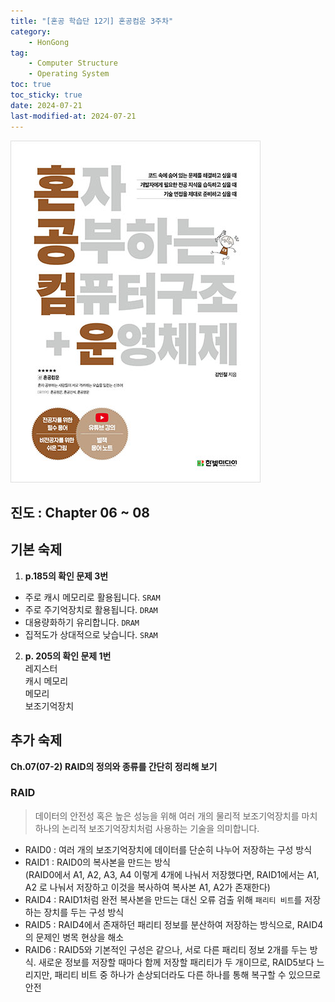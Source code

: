 ```yaml
---
title: "[혼공 학습단 12기] 혼공컴운 3주차"
category:
    - HonGong
tag:
    - Computer Structure
    - Operating System
toc: true
toc_sticky: true
date: 2024-07-21
last-modified-at: 2024-07-21
---
```

![image](../../assets/images/HonGongCSOS.jpg)


## 진도 : Chapter 06 ~ 08

## 기본 숙제   
1. **p.185의 확인 문제 3번**   
* 주로 캐시 메모리로 활용됩니다. `SRAM`
* 주로 주기억장치로 활용됩니다. `DRAM`
* 대용량화하기 유리합니다. `DRAM`
* 집적도가 상대적으로 낮습니다. `SRAM`
2. **p. 205의 확인 문제 1번**   
레지스터   
캐시 메모리   
메모리   
보조기억장치


## 추가 숙제
**Ch.07(07-2) RAID의 정의와 종류를 간단히 정리해 보기**   
### RAID
> 데이터의 안전성 혹은 높은 성능을 위해 여러 개의 물리적 보조기억장치를 마치 하나의 논리적 보조기억장치처럼 사용하는 기술을 의미합니다.

* RAID0 : 여러 개의 보조기억장치에 데이터를 단순히 나누어 저장하는 구성 방식
* RAID1 : RAID0의 복사본을 만드는 방식   
(RAID0에서 A1, A2, A3, A4 이렇게 4개에 나눠서 저장했다면, RAID1에서는 A1, A2 로 나눠서 저장하고 이것을 복사하여 복사본 A1, A2가 존재한다)
* RAID4 : RAID1처럼 완전 복사본을 만드는 대신 오류 검출 위해 `패리티 비트`를 저장하는 장치를 두는 구성 방식
* RAID5 : RAID4에서 존재하던 패리티 정보를 분산하여 저장하는 방식으로, RAID4의 문제인 병목 현상을 해소
* RAID6 : RAID5와 기본적인 구성은 같으나, 서로 다른 패리티 정보 2개를 두는 방식. 새로운 정보를 저장할 때마다 함께 저장할 패리티가 두 개이므로, RAID5보다 느리지만, 패리티 비트 중 하나가 손상되더라도 다른 하나를 통해 복구할 수 있으므로 안전